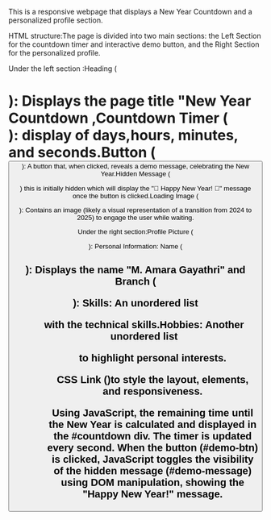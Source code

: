 This is a responsive webpage that displays a New Year Countdown and a personalized profile section.

HTML structure:The page is divided into two main sections: the Left Section for the countdown timer and interactive demo button, and the Right Section for the personalized profile.

Under the left section :Heading (<h1>): Displays the page title "New Year Countdown ,Countdown Timer (<div id="countdown" class="timer">): display of days,hours, minutes, and seconds.Button (<button id="demo-btn">): A button that, when clicked, reveals a demo message, celebrating the New Year.Hidden Message (<p id="demo-message" class="hidden">) this is initially hidden which will display the "🎉 Happy New Year! 🎉" message once the button is clicked.Loading Image (<div class="loading-image">): Contains an image (likely a visual representation of a transition from 2024 to 2025) to engage the user while waiting.

Under the right section:Profile Picture (<div class="profile-pic">): Personal Information:
Name (<h2>): Displays the name "M. Amara Gayathri" and Branch (<p>): Skills: An unordered list <ul> with the  technical skills.Hobbies: Another unordered list <ul> to highlight personal interests.

CSS Link (<link rel="stylesheet" href="style.css">)to style the layout, elements, and responsiveness.

 Using JavaScript, the remaining time until the New Year is calculated and displayed in the #countdown div. The timer is updated every second. When the button (#demo-btn) is clicked, JavaScript toggles the visibility of the hidden message (#demo-message) using DOM manipulation, showing the "Happy New Year!" message.